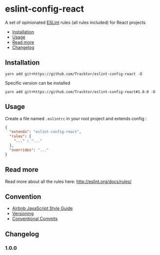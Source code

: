 # eslint-config-react

A set of opinionated [ESLint](http://eslint.org) rules (all rules included) for React projects

- [Installation](#Installation)
- [Usage](#Usage)
- [Read more](#Read-more)
- [Changelog](#Changelog)

## Installation

```console
yarn add git+https://github.com/Tracktor/eslint-config-react -D
```

Specific version can be installed

```console
yarn add git+https://github.com/Tracktor/eslint-config-react#1.0.0 -D
```

## Usage

Create a file named `.eslintrc` in your root project and extends config :

```json
{
  "extends": "eslint-config-react",
  "rules": {
    "..." : "..."
  },
  "overrides": "..."
}
```

## Read more

Read more about all the rules here: http://eslint.org/docs/rules/

## Convention
- [Airbnb JavaScript Style Guide](https://github.com/airbnb/javascript)
- [Versioning](https://semver.org/)
- [Conventional Commits](https://www.conventionalcommits.org)

## Changelog

### 1.0.0
